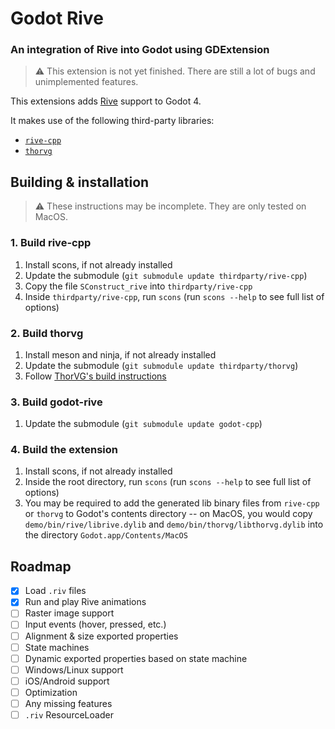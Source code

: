 # Godot Rive

### An integration of Rive into Godot using GDExtension

> :warning: This extension is not yet finished. There are still a lot of bugs and unimplemented features.

This extensions adds [Rive](https://rive.app) support to Godot 4.

It makes use of the following third-party libraries:
- [`rive-cpp`](https://github.com/rive-app/rive-cpp)
- [`thorvg`](https://github.com/thorvg/thorvg)

## Building & installation

> :warning: These instructions may be incomplete. They are only tested on MacOS.

### 1. Build rive-cpp
1. Install scons, if not already installed
2. Update the submodule (`git submodule update thirdparty/rive-cpp`)
3. Copy the file `SConstruct_rive` into `thirdparty/rive-cpp`
4. Inside `thirdparty/rive-cpp`, run `scons` (run `scons --help` to see full list of options)

### 2. Build thorvg
1. Install meson and ninja, if not already installed
2. Update the submodule (`git submodule update thirdparty/thorvg`)
3. Follow [ThorVG's build instructions](https://github.com/thorvg/thorvg#installation)

### 3. Build godot-rive
1. Update the submodule (`git submodule update godot-cpp`)

### 4. Build the extension
1. Install scons, if not already installed
2. Inside the root directory, run `scons` (run `scons --help` to see full list of options)
3. You may be required to add the generated lib binary files from `rive-cpp` or `thorvg` to Godot's contents directory -- on MacOS, you would copy `demo/bin/rive/librive.dylib` and `demo/bin/thorvg/libthorvg.dylib` into the directory `Godot.app/Contents/MacOS`

## Roadmap
- [x] Load `.riv` files
- [x] Run and play Rive animations
- [ ] Raster image support
- [ ] Input events (hover, pressed, etc.)
- [ ] Alignment & size exported properties
- [ ] State machines
- [ ] Dynamic exported properties based on state machine
- [ ] Windows/Linux support
- [ ] iOS/Android support
- [ ] Optimization
- [ ] Any missing features
- [ ] `.riv` ResourceLoader
